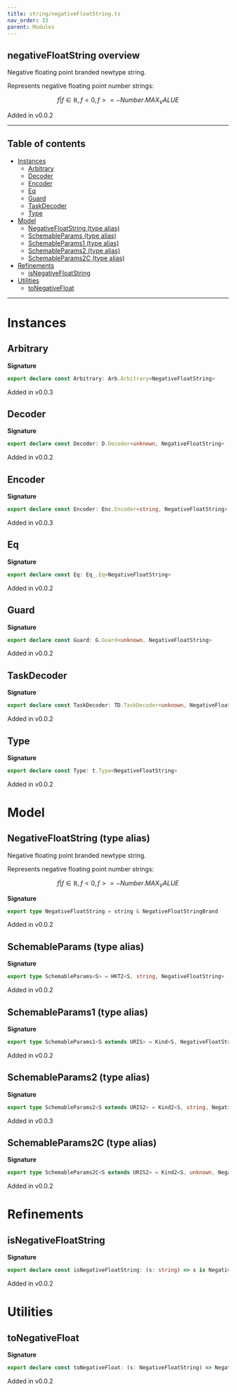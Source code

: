 ```yaml
---
title: string/negativeFloatString.ts
nav_order: 33
parent: Modules
---
```


## negativeFloatString overview

Negative floating point branded newtype string.

Represents negative floating point number strings:

```math
 { f | f ∈ ℝ, f < 0, f >= -Number.MAX_VALUE }
```

Added in v0.0.2

---

<h2 class="text-delta">Table of contents</h2>

- [Instances](#instances)
  - [Arbitrary](#arbitrary)
  - [Decoder](#decoder)
  - [Encoder](#encoder)
  - [Eq](#eq)
  - [Guard](#guard)
  - [TaskDecoder](#taskdecoder)
  - [Type](#type)
- [Model](#model)
  - [NegativeFloatString (type alias)](#negativefloatstring-type-alias)
  - [SchemableParams (type alias)](#schemableparams-type-alias)
  - [SchemableParams1 (type alias)](#schemableparams1-type-alias)
  - [SchemableParams2 (type alias)](#schemableparams2-type-alias)
  - [SchemableParams2C (type alias)](#schemableparams2c-type-alias)
- [Refinements](#refinements)
  - [isNegativeFloatString](#isnegativefloatstring)
- [Utilities](#utilities)
  - [toNegativeFloat](#tonegativefloat)

---

# Instances

## Arbitrary

**Signature**

```ts
export declare const Arbitrary: Arb.Arbitrary<NegativeFloatString>
```

Added in v0.0.3

## Decoder

**Signature**

```ts
export declare const Decoder: D.Decoder<unknown, NegativeFloatString>
```

Added in v0.0.2

## Encoder

**Signature**

```ts
export declare const Encoder: Enc.Encoder<string, NegativeFloatString>
```

Added in v0.0.3

## Eq

**Signature**

```ts
export declare const Eq: Eq_.Eq<NegativeFloatString>
```

Added in v0.0.2

## Guard

**Signature**

```ts
export declare const Guard: G.Guard<unknown, NegativeFloatString>
```

Added in v0.0.2

## TaskDecoder

**Signature**

```ts
export declare const TaskDecoder: TD.TaskDecoder<unknown, NegativeFloatString>
```

Added in v0.0.2

## Type

**Signature**

```ts
export declare const Type: t.Type<NegativeFloatString>
```

Added in v0.0.2

# Model

## NegativeFloatString (type alias)

Negative floating point branded newtype string.

Represents negative floating point number strings:

```math
 { f | f ∈ ℝ, f < 0, f >= -Number.MAX_VALUE }
```

**Signature**

```ts
export type NegativeFloatString = string & NegativeFloatStringBrand
```

Added in v0.0.2

## SchemableParams (type alias)

**Signature**

```ts
export type SchemableParams<S> = HKT2<S, string, NegativeFloatString>
```

Added in v0.0.2

## SchemableParams1 (type alias)

**Signature**

```ts
export type SchemableParams1<S extends URIS> = Kind<S, NegativeFloatString>
```

Added in v0.0.2

## SchemableParams2 (type alias)

**Signature**

```ts
export type SchemableParams2<S extends URIS2> = Kind2<S, string, NegativeFloatString>
```

Added in v0.0.3

## SchemableParams2C (type alias)

**Signature**

```ts
export type SchemableParams2C<S extends URIS2> = Kind2<S, unknown, NegativeFloatString>
```

Added in v0.0.2

# Refinements

## isNegativeFloatString

**Signature**

```ts
export declare const isNegativeFloatString: (s: string) => s is NegativeFloatString
```

Added in v0.0.2

# Utilities

## toNegativeFloat

**Signature**

```ts
export declare const toNegativeFloat: (s: NegativeFloatString) => NegativeFloat.NegativeFloat
```

Added in v0.0.2
